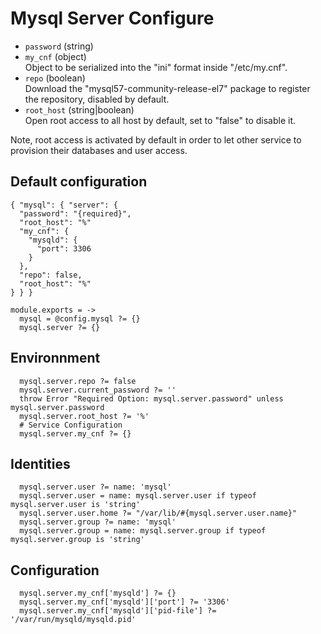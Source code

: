 
# Mysql Server Configure

* `password` (string)   
* `my_cnf` (object)   
  Object to be serialized into the "ini" format inside "/etc/my.cnf".
* `repo` (boolean)   
  Download the "mysql57-community-release-el7" package to register the repository, disabled by default. 
* `root_host` (string|boolean)   
  Open root access to all host by default, set to "false" to disable it.

Note, root access is activated by default in order to let other service to 
provision their databases and user access.

## Default configuration

```
{ "mysql": { "server": {
  "password": "{required}",
  "root_host": "%"
  "my_cnf": {
    "mysqld": {
      "port": 3306
    }
  },
  "repo": false,
  "root_host": "%"
} } }
```

    module.exports = ->
      mysql = @config.mysql ?= {}
      mysql.server ?= {}

## Environnment

      mysql.server.repo ?= false
      mysql.server.current_password ?= ''
      throw Error "Required Option: mysql.server.password" unless mysql.server.password
      mysql.server.root_host ?= '%'
      # Service Configuration
      mysql.server.my_cnf ?= {}

## Identities

      mysql.server.user ?= name: 'mysql'
      mysql.server.user = name: mysql.server.user if typeof mysql.server.user is 'string'
      mysql.server.user.home ?= "/var/lib/#{mysql.server.user.name}"
      mysql.server.group ?= name: 'mysql'
      mysql.server.group = name: mysql.server.group if typeof mysql.server.group is 'string'

## Configuration

      mysql.server.my_cnf['mysqld'] ?= {}
      mysql.server.my_cnf['mysqld']['port'] ?= '3306'
      mysql.server.my_cnf['mysqld']['pid-file'] ?= '/var/run/mysqld/mysqld.pid'
